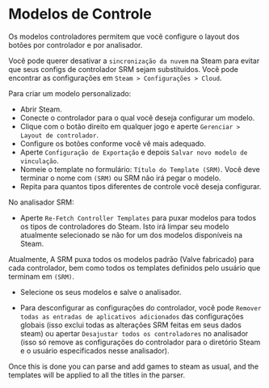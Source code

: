 # Modelos de Controle
Os modelos controladores permitem que você configure o layout dos botões por controlador e por analisador.

Você pode querer desativar a `sincronização da nuvem` na Steam para evitar que seus configs de controlador SRM sejam substituídos. Você pode encontrar as configurações em `Steam > Configurações > Cloud`.

Para criar um modelo personalizado:
* Abrir Steam.
* Conecte o controlador para o qual você deseja configurar um modelo.
* Clique com o botão direito em qualquer jogo e aperte `Gerenciar > Layout de controlador`.
* Configure os botões conforme você vê mais adequado.
* Aperte `Configuração de Exportação` e depois `Salvar novo modelo de vinculação`.
* Nomeie o template no formulário: `Título do Template (SRM)`. Você deve terminar o nome com `(SRM)` ou SRM não irá pegar o modelo.
* Repita para quantos tipos diferentes de controle você deseja configurar.

No analisador SRM:
* Aperte `Re-Fetch Controller Templates` para puxar modelos para todos os tipos de controladores do Steam. Isto irá limpar seu modelo atualmente selecionado se não for um dos modelos disponíveis na Steam.

Atualmente, A SRM puxa todos os modelos padrão (Valve fabricado) para cada controlador, bem como todos os templates definidos pelo usuário que terminam em `(SRM)`.

* Selecione os seus modelos e salve o analisador.

* Para desconfigurar as configurações do controlador, você pode `Remover todas as entradas de aplicativos adicionados` das configurações globais (isso exclui todas as alterações SRM feitas em seus dados steam) ou apertar `Desajustar todos os controladores` no analisador (isso só remove as configurações do controlador para o diretório Steam e o usuário especificados nesse analisador).

Once this is done you can parse and add games to steam as usual, and the templates will be applied to all the titles in the parser.


